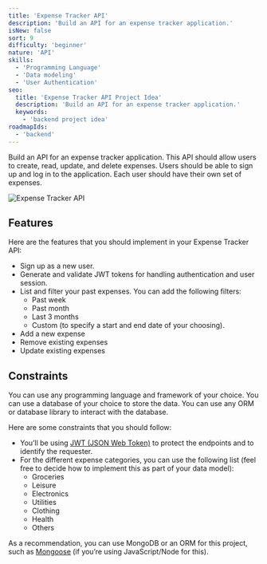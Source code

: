 ```yaml
---
title: 'Expense Tracker API'
description: 'Build an API for an expense tracker application.'
isNew: false
sort: 9
difficulty: 'beginner'
nature: 'API'
skills:
  - 'Programming Language'
  - 'Data modeling'
  - 'User Authentication'
seo:
  title: 'Expense Tracker API Project Idea'
  description: 'Build an API for an expense tracker application.'
  keywords:
    - 'backend project idea'
roadmapIds:
  - 'backend'
---
```


Build an API for an expense tracker application. This API should allow users to create, read, update, and delete expenses. Users should be able to sign up and log in to the application. Each user should have their own set of expenses.

![Expense Tracker API](https://assets.roadmap.sh/guest/expense-tracker-api-m72p5.png)

## Features

Here are the features that you should implement in your Expense Tracker API:

- Sign up as a new user.
- Generate and validate JWT tokens for handling authentication and user session.
- List and filter your past expenses. You can add the following filters:
  - Past week
  - Past month
  - Last 3 months
  - Custom (to specify a start and end date of your choosing).
- Add a new expense
- Remove existing expenses
- Update existing expenses

## Constraints

You can use any programming language and framework of your choice. You can use a database of your choice to store the data. You can use any ORM or database library to interact with the database.

Here are some constraints that you should follow:

- You’ll be using [JWT (JSON Web Token)](https://itnext.io/demystifying-jwt-a-guide-for-front-end-developers-ead6574531c3) to protect the endpoints and to identify the requester.
- For the different expense categories, you can use the following list (feel free to decide how to implement this as part of your data model):
  - Groceries
  - Leisure
  - Electronics
  - Utilities
  - Clothing
  - Health
  - Others

As a recommendation, you can use MongoDB or an ORM for this project, such as [Mongoose](https://mongoosejs.com/) (if you’re using JavaScript/Node for this).


